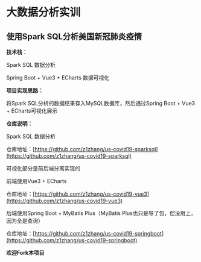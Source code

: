 # 大数据分析实训
## 使用Spark SQL分析美国新冠肺炎疫情
**技术栈：**

Spark SQL 数据分析

Spring Boot + Vue3 + ECharts 数据可视化

**项目实现思路：**

将Spark SQL分析的数据结果存入MySQL数据库，然后通过Spring Boot + Vue3 + ECharts可视化展示

**仓库说明：**

Spark SQL 数据分析

仓库地址：[https://github.com/z1zhang/us-covid19-sparksql](https://github.com/z1zhang/us-covid19-sparksql)

可视化部分是前后端分离实现的

前端使用Vue3 + ECharts

仓库地址：[https://github.com/z1zhang/us-covid19-vue3](https://github.com/z1zhang/us-covid19-vue3)

后端使用Spring Boot + MyBatis Plus（MyBatis Plus也只是导了包，但没用上，因为全是查询）

仓库地址：[https://github.com/z1zhang/us-covid19-springboot](https://github.com/z1zhang/us-covid19-springboot)

**欢迎Fork本项目**
